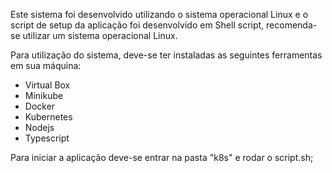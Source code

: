 Este sistema foi desenvolvido utilizando o sistema operacional Linux e o script de setup da aplicação foi desenvolvido em Shell script, recomenda-se utilizar um sistema operacional Linux.

Para utilização do sistema, deve-se ter instaladas as seguintes ferramentas em sua máquina:

- Virtual Box
- Minikube
- Docker
- Kubernetes
- Nodejs
- Typescript

Para iniciar a aplicação deve-se entrar na pasta "k8s" e rodar o script.sh;
